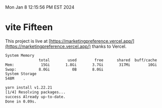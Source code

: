 Mon Jan  8 12:15:56 PM EST 2024

# vite Fifteen


This project is live at [https://marketingpreference.vercel.app/](https://marketingpreference.vercel.app/) thanks to Vercel.

```bash
System Memory
               total        used        free      shared  buff/cache   available
Mem:            15Gi       1.8Gi       3.7Gi       317Mi        10Gi        13Gi
Swap:          8.0Gi          0B       8.0Gi
System Storage
548M	.
```
```bash
yarn install v1.22.21
[1/4] Resolving packages...
success Already up-to-date.
Done in 0.09s.
```
